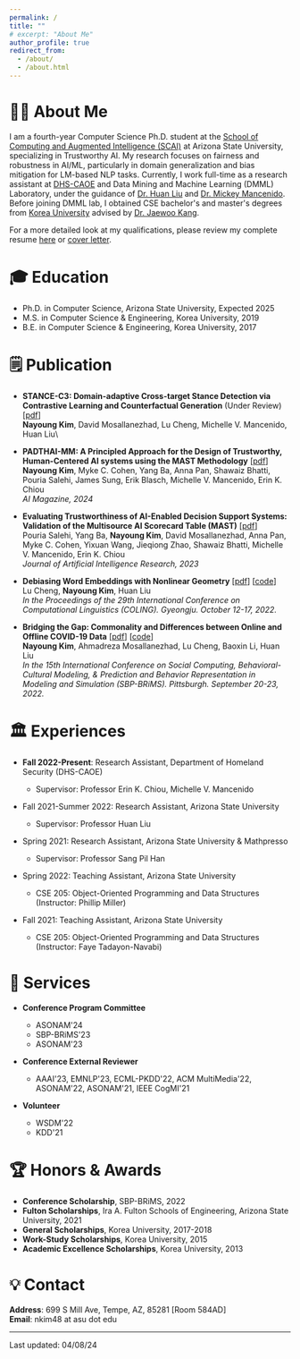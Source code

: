 ```yaml
---
permalink: /
title: ""
# excerpt: "About Me"
author_profile: true
redirect_from: 
  - /about/
  - /about.html
---
```



# 👩‍💻 About Me
I am a fourth-year Computer Science Ph.D. student at the [School of Computing and Augmented Intelligence (SCAI)](https://scai.engineering.asu.edu/) at Arizona State University, specializing in Trustworthy AI. My research focuses on fairness and robustness in AI/ML, particularly in domain generalization and bias mitigation for LM-based NLP tasks. Currently, I work full-time as a research assistant at [DHS-CAOE](https://caoe.asu.edu/) and Data Mining and Machine Learning (DMML) Laboratory, under the guidance of [Dr. Huan Liu](https://scholar.google.com/citations?hl=en&user=Dzf46C8AAAAJ) and [Dr. Mickey Mancenido](https://scholar.google.com/citations?user=f_0QDJUAAAAJ&hl=en). Before joining DMML lab, I obtained CSE bachelor's and master's degrees from [Korea University](https://www.korea.edu/mbshome/mbs/en/index.do) advised by [Dr. Jaewoo Kang](https://dmis.korea.ac.kr/home).

For a more detailed look at my qualifications, please review my complete resume [here](../files/resume.pdf) or [cover letter](../files/Nayoung_CoverLetter.pdf).
<!-- 
📰 News
======
- Our paper titled "Evaluating Trustworthiness of AI-Enabled Decision Support Systems: Validation of the Multisource AI Scorecard Table (MAST)" has been accepted in JAIR -->


🎓 Education
======
* Ph.D. in Computer Science, Arizona State University, Expected 2025
* M.S. in Computer Science & Engineering, Korea University, 2019
* B.E. in Computer Science & Engineering, Korea University, 2017

🗒️ Publication
======

- **STANCE-C3: Domain-adaptive Cross-target Stance Detection via Contrastive Learning and Counterfactual Generation** (Under Review) [[pdf](https://browse.arxiv.org/pdf/2309.15176.pdf)]\
**Nayoung Kim**, David Mosallanezhad, Lu Cheng, Michelle V. Mancenido, Huan Liu\

- **PADTHAI-MM: A Principled Approach for the Design of Trustworthy, Human-Centered AI systems using the MAST Methodology** [[pdf](https://arxiv.org/pdf/2401.13850.pdf)]\
**Nayoung Kim**, Myke C. Cohen, Yang Ba, Anna Pan, Shawaiz Bhatti, Pouria Salehi, James Sung, Erik Blasch, Michelle V. Mancenido, Erin K. Chiou\
*AI Magazine, 2024*

- **Evaluating Trustworthiness of AI-Enabled Decision Support Systems: Validation of the Multisource AI Scorecard Table (MAST)** [[pdf](https://arxiv.org/pdf/2311.18040.pdf)]\
Pouria Salehi, Yang Ba, **Nayoung Kim**, David Mosallanezhad, Anna Pan, Myke C. Cohen, Yixuan Wang, Jieqiong Zhao, Shawaiz Bhatti, Michelle V. Mancenido, Erin K. Chiou \
*Journal of Artificial Intelligence Research, 2023*

- **Debiasing Word Embeddings with Nonlinear Geometry** [[pdf](https://arxiv.org/pdf/2208.13899.pdf)] [[code](https://github.com/GitHubLuCheng/Implementation-of-JoSEC-COLING-22)]\
Lu Cheng, **Nayoung Kim**, Huan Liu \
*In the Proceedings of the 29th International Conference on Computational Linguistics (COLING). Gyeongju. October 12-17, 2022.*

- **Bridging the Gap: Commonality and Differences between Online and Offline COVID-19 Data** [[pdf](https://arxiv.org/pdf/2208.03907.pdf)] [[code](https://github.com/nayoungkim94/Bridging-the-Gap)]\
**Nayoung Kim**, Ahmadreza Mosallanezhad, Lu Cheng, Baoxin Li, Huan Liu \
*In the 15th International Conference on Social Computing, Behavioral-Cultural Modeling, & Prediction and Behavior Representation in Modeling and Simulation (SBP-BRiMS). Pittsburgh. September 20-23, 2022.*

🏛️ Experiences
======
* **Fall 2022-Present**: Research Assistant, Department of Homeland Security (DHS-CAOE)
  * Supervisor: Professor Erin K. Chiou, Michelle V. Mancenido

* Fall 2021-Summer 2022: Research Assistant, Arizona State University
  * Supervisor: Professor Huan Liu

* Spring 2021: Research Assistant, Arizona State University & Mathpresso
  * Supervisor: Professor Sang Pil Han

* Spring 2022: Teaching Assistant, Arizona State University
  * CSE 205: Object-Oriented Programming and Data Structures (Instructor: Phillip Miller)

* Fall 2021: Teaching Assistant, Arizona State University
  * CSE 205: Object-Oriented Programming and Data Structures (Instructor: Faye Tadayon-Navabi)

🏢 Services
======
* **Conference Program Committee**
  * ASONAM'24
  * SBP-BRiMS'23
  * ASONAM'23


* **Conference External Reviewer**
  * AAAI'23, EMNLP'23, ECML-PKDD'22, ACM MultiMedia'22, ASONAM'22, ASONAM'21, IEEE CogMI'21


* **Volunteer**
  * WSDM'22
  * KDD'21 


🏆 Honors & Awards
======
* **Conference Scholarship**, SBP-BRiMS, 2022
* **Fulton Scholarships**, Ira A. Fulton Schools of Engineering, Arizona State University, 2021
* **General Scholarships**, Korea University, 2017-2018
* **Work-Study Scholarships**, Korea University, 2015
* **Academic Excellence Scholarships**, Korea University, 2013


💡 Contact
=====
**Address**: 699 S Mill Ave, Tempe, AZ, 85281 [Room 584AD]\
**Email**: nkim48 at asu dot edu


------
Last updated: 04/08/24

